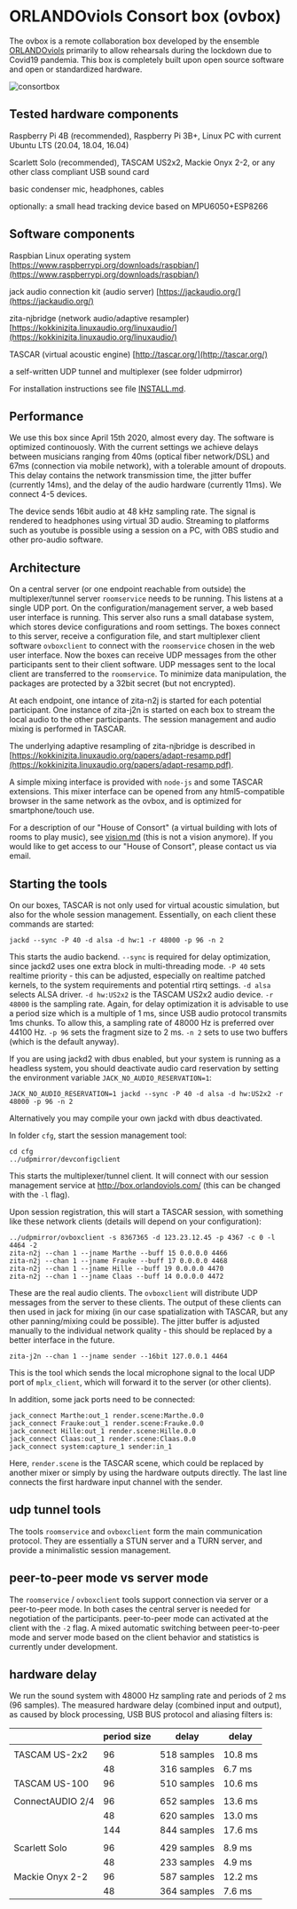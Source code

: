 # ORLANDOviols Consort box (ovbox)

The ovbox is a remote collaboration box developed by the ensemble
[ORLANDOviols](http://orlandoviols.com) primarily to allow rehearsals
during the lockdown due to Covid19 pandemia. This box is completely
built upon open source software and open or standardized hardware.

![consortbox](doc/consortbox.jpg)

## Tested hardware components

Raspberry Pi 4B (recommended), Raspberry Pi 3B+, Linux PC with current
Ubuntu LTS (20.04, 18.04, 16.04)

Scarlett Solo (recommended), TASCAM US2x2, Mackie Onyx 2-2, or any
other class compliant USB sound card

basic condenser mic, headphones, cables

optionally: a small head tracking device based on MPU6050+ESP8266



## Software components

Raspbian Linux operating system
[https://www.raspberrypi.org/downloads/raspbian/](https://www.raspberrypi.org/downloads/raspbian/)

jack audio connection kit (audio server)
[https://jackaudio.org/](https://jackaudio.org/)

zita-njbridge (network audio/adaptive resampler)
[https://kokkinizita.linuxaudio.org/linuxaudio/](https://kokkinizita.linuxaudio.org/linuxaudio/)

TASCAR (virtual acoustic engine)
[http://tascar.org/](http://tascar.org/)

a self-written UDP tunnel and multiplexer (see folder udpmirror)

For installation instructions see file [INSTALL.md](INSTALL.md).


## Performance

We use this box since April 15th 2020, almost every day. The software
is optimized continouosly. With the current settings we achieve delays
between musicians ranging from 40ms (optical fiber network/DSL) and
67ms (connection via mobile network), with a tolerable amount of
dropouts. This delay contains the network transmission time, the
jitter buffer (currently 14ms), and the delay of the audio hardware
(currently 11ms). We connect 4-5 devices.

The device sends 16bit audio at 48 kHz sampling rate. The signal is
rendered to headphones using virtual 3D audio. Streaming to platforms
such as youtube is possible using a session on a PC, with OBS studio
and other pro-audio software.

## Architecture

On a central server (or one endpoint reachable from outside) the
multiplexer/tunnel server `roomservice` needs to be running. This
listens at a single UDP port. On the configuration/management server,
a web based user interface is running. This server also runs a small
database system, which stores device configurations and room settings.
The boxes connect to this server, receive a configuration file, and
start multiplexer client software `ovboxclient` to connect with the
`roomservice` chosen in the web user interface. Now the boxes can
receive UDP messages from the other participants sent to their client
software. UDP messages sent to the local client are transferred to the
`roomservice`. To minimize data manipulation, the packages are
protected by a 32bit secret (but not encrypted).

At each endpoint, one intance of zita-n2j is started for each
potential participant. One instance of zita-j2n is started on each box
to stream the local audio to the other participants. The session
management and audio mixing is performed in TASCAR.

The underlying adaptive resampling of zita-njbridge is described in
[https://kokkinizita.linuxaudio.org/papers/adapt-resamp.pdf](https://kokkinizita.linuxaudio.org/papers/adapt-resamp.pdf).

A simple mixing interface is provided with `node-js` and some TASCAR
extensions. This mixer interface can be opened from any
html5-compatible browser in the same network as the ovbox, and is
optimized for smartphone/touch use.

For a description of our "House of Consort" (a virtual building with
lots of rooms to play music), see [vision.md](doc/vision.md) (this is
not a vision anymore). If you would like to get access to our "House
of Consort", please contact us via email.

## Starting the tools

On our boxes, TASCAR is not only used for virtual acoustic simulation,
but also for the whole session management. Essentially, on each client
these commands are started:

````
jackd --sync -P 40 -d alsa -d hw:1 -r 48000 -p 96 -n 2
````

This starts the audio backend. `--sync` is required for delay
optimization, since jackd2 uses one extra block in multi-threading
mode. `-P 40` sets realtime priority - this can be adjusted,
especially on realtime patched kernels, to the system requirements and
potential rtirq settings. `-d alsa` selects ALSA driver. `-d hw:US2x2`
is the TASCAM US2x2 audio device. `-r 48000` is the sampling
rate. Again, for delay optimization it is advisable to use a period
size which is a multiple of 1 ms, since USB audio protocol transmits
1ms chunks. To allow this, a sampling rate of 48000 Hz is preferred
over 44100 Hz. `-p 96` sets the fragment size to 2 ms. `-n 2` sets to
use two buffers (which is the default anyway).

If you are using jackd2 with dbus enabled, but your system is running
as a headless system, you should deactivate audio card reservation by
setting the environment variable `JACK_NO_AUDIO_RESERVATION=1`:

````
JACK_NO_AUDIO_RESERVATION=1 jackd --sync -P 40 -d alsa -d hw:US2x2 -r 48000 -p 96 -n 2
````

Alternatively you may compile your own jackd with dbus deactivated.


In folder `cfg`, start the session management tool:
````
cd cfg
../udpmirror/devconfigclient
````

This starts the multiplexer/tunnel client. It will connect with our
session management service at http://box.orlandoviols.com/ (this can
be changed with the `-l` flag).

Upon session registration, this will start a TASCAR session, with
something like these network clients (details will depend on your
configuration):

````
../udpmirror/ovboxclient -s 8367365 -d 123.23.12.45 -p 4367 -c 0 -l 4464 -2
zita-n2j --chan 1 --jname Marthe --buff 15 0.0.0.0 4466
zita-n2j --chan 1 --jname Frauke --buff 17 0.0.0.0 4468
zita-n2j --chan 1 --jname Hille --buff 19 0.0.0.0 4470
zita-n2j --chan 1 --jname Claas --buff 14 0.0.0.0 4472
````

These are the real audio clients. The `ovboxclient` will distribute
UDP messages from the server to these clients. The output of these
clients can then used in jack for mixing (in our case spatialization
with TASCAR, but any other panning/mixing could be possible). The
jitter buffer is adjusted manually to the individual network quality -
this should be replaced by a better interface in the future.

````
zita-j2n --chan 1 --jname sender --16bit 127.0.0.1 4464
````

This is the tool which sends the local microphone signal to the local
UDP port of `mplx_client`, which will forward it to the server (or
other clients).

In addition, some jack ports need to be connected:

````
jack_connect Marthe:out_1 render.scene:Marthe.0.0
jack_connect Frauke:out_1 render.scene:Frauke.0.0
jack_connect Hille:out_1 render.scene:Hille.0.0
jack_connect Claas:out_1 render.scene:Claas.0.0
jack_connect system:capture_1 sender:in_1
````
Here, `render.scene` is the TASCAR scene, which could be replaced by
another mixer or simply by using the hardware outputs directly. The
last line connects the first hardware input channel with the sender.

## udp tunnel tools

The tools `roomservice` and `ovboxclient` form the main communication
protocol. They are essentially a STUN server and a TURN server, and
provide a minimalistic session management.

## peer-to-peer mode vs server mode

The `roomservice` / `ovboxclient` tools support connection via server
or a peer-to-peer mode. In both cases the central server is needed for
negotiation of the participants. peer-to-peer mode can activated at
the client with the `-2` flag. A mixed automatic switching between
peer-to-peer mode and server mode based on the client behavior and
statistics is currently under development.

## hardware delay

We run the sound system with 48000 Hz sampling rate and periods of 2
ms (96 samples). The measured hardware delay (combined input and
output), as caused by block processing, USB BUS protocol and aliasing
filters is:

|                  | period size | delay       | delay   |
|------------------|-------------|-------------|---------|
|                  |             |             |         |
| TASCAM US-2x2    | 96          | 518 samples | 10.8 ms |
|                  | 48          | 316 samples |  6.7 ms |
| TASCAM US-100    | 96          | 510 samples | 10.6 ms |
|                  |             |             |         |
| ConnectAUDIO 2/4 | 96          | 652 samples | 13.6 ms |
|                  | 48          | 620 samples | 13.0 ms |
|                  | 144         | 844 samples | 17.6 ms |
|                  |             |             |         |
| Scarlett Solo    | 96          | 429 samples |  8.9 ms |
|                  | 48          | 233 samples |  4.9 ms |
| Mackie Onyx 2-2  | 96          | 587 samples | 12.2 ms |
|                  | 48          | 364 samples |  7.6 ms |

